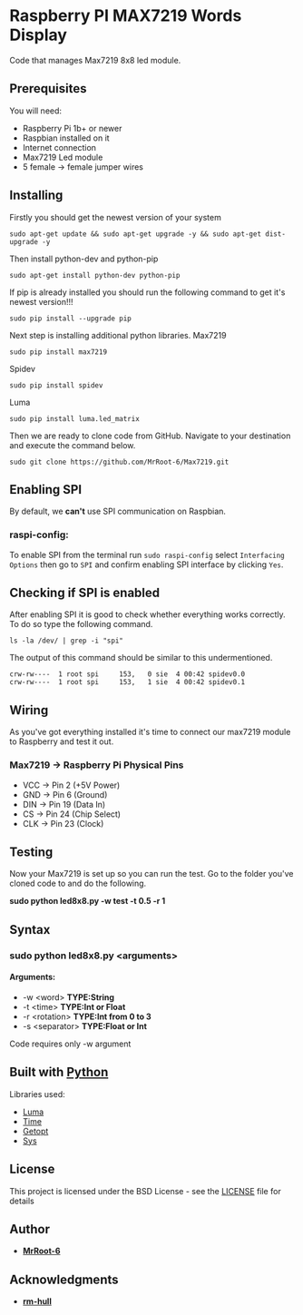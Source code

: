 # Raspberry PI MAX7219 Words Display

Code that manages Max7219 8x8 led module.

## Prerequisites

You will need:
* Raspberry Pi 1b+ or newer
* Raspbian installed on it
* Internet connection
* Max7219 Led module
* 5 female -> female jumper wires

## Installing

Firstly you should get the newest version of your system
```
sudo apt-get update && sudo apt-get upgrade -y && sudo apt-get dist-upgrade -y
```
Then install python-dev and python-pip
```
sudo apt-get install python-dev python-pip
```
If pip is already installed you should run the following command to get it's newest version!!!
```
sudo pip install --upgrade pip
```
Next step is installing additional python libraries.
Max7219
```
sudo pip install max7219
```
Spidev
```
sudo pip install spidev
```
Luma
```
sudo pip install luma.led_matrix
```
Then we are ready to clone code from GitHub.
Navigate to your destination and execute the command below.
```
sudo git clone https://github.com/MrRoot-6/Max7219.git
```

## Enabling SPI

By default, we **can't** use SPI communication on Raspbian. 

### raspi-config:
To enable SPI from the terminal run ```sudo raspi-config``` select ```Interfacing Options``` then go to ```SPI```
and confirm enabling SPI interface by clicking ```Yes```.

## Checking if SPI is enabled

After enabling SPI it is good to check whether everything works correctly.
To do so type the following command.
```
ls -la /dev/ | grep -i "spi"
```
The output of this command should be similar to this undermentioned.
```
crw-rw----  1 root spi     153,   0 sie  4 00:42 spidev0.0
crw-rw----  1 root spi     153,   1 sie  4 00:42 spidev0.1
```

## Wiring

As you've got everything installed it's time to connect our max7219 module to Raspberry and test it out.

### Max7219 -> Raspberry Pi Physical Pins
* VCC -> Pin 2  (+5V Power)
* GND -> Pin 6  (Ground)
* DIN -> Pin 19 (Data In)
* CS  -> Pin 24 (Chip Select)
* CLK -> Pin 23 (Clock)

## Testing

Now your Max7219 is set up so you can run the test.
Go to the folder you've cloned code to and do the following.

**sudo python led8x8.py -w test -t 0.5 -r 1**

## Syntax

### sudo python led8x8.py \<arguments>
#### Arguments:
* -w \<word> **TYPE:String**
* -t \<time> **TYPE:Int or Float**
* -r \<rotation> **TYPE:Int from 0 to 3**
* -s \<separator> **TYPE:Float or Int**

Code requires only -w argument

## Built with [Python](https://www.python.org/)
Libraries used:
* [Luma](https://luma-led-matrix.readthedocs.io/)
* [Time](https://docs.python.org/2/library/time.html)
* [Getopt](https://docs.python.org/2/library/getopt.html)
* [Sys](https://docs.python.org/2/library/sys.html)

## License

This project is licensed under the BSD License - see the [LICENSE](LICENSE) file for details

## Author
* [**MrRoot-6**](https://github.com/MrRoot-6)

## Acknowledgments
* [**rm-hull**](https://github.com/rm-hull/luma.led_matrix)
